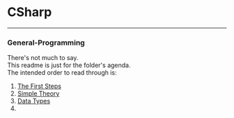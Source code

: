# CSharp
---
### <a id="Title">General-Programming</a>

There's not much to say. <br>
This readme is just for the folder's agenda.<br>
The intended order to read through is:

1. [The First Steps](The-First-Steps.md)
2. [Simple Theory](Simple-Theory.md)
3. [Data Types](Data-Types.md)
4. [](Your-First-Project.md)
 
